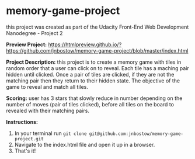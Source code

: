 # memory-game-project
this project was created as part of the Udacity Front-End Web Development Nanodegree - Project 2

__**Preview Project:**__ https://htmlpreview.github.io/?https://github.com/jnbostow/memory-game-project/blob/master/index.html

__**Project Description:**__ this project is to create a memory game with tiles in random order that a user can click on to reveal.  Each tile has a maching pair hidden until clicked.  Once a pair of tiles are clicked, if they are not the matching pair then they return to their hidden state.  The objective of the game to reveal and match all tiles.

__**Scoring:**__ user has 3 stars that slowly reduce in number depending on the number of moves (pair of tiles clicked), before all tiles on the board to revealed with their matching pairs. 

__**Instructions:**__ 
1. In your terminal run `git clone git@github.com:jnbostow/memory-game-project.git`
2. Navigate to the index.html file and open it up in a browser.
3. That's it!

